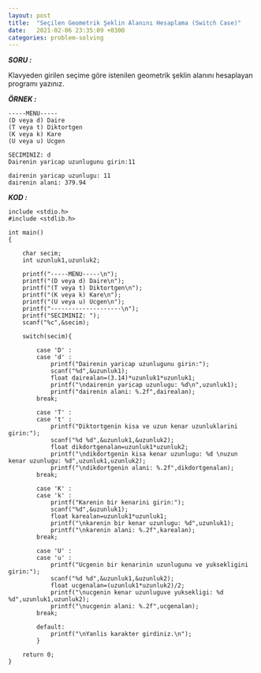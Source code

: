 ```yaml
---
layout: post
title:  "Seçilen Geometrik Şeklin Alanını Hesaplama (Switch Case)"
date:   2021-02-06 23:35:09 +0300
categories: problem-solving
---
```


***SORU :***

Klavyeden girilen seçime göre istenilen geometrik şeklin alanını hesaplayan programı yazınız.

***ÖRNEK :***    

    -----MENU-----
    (D veya d) Daire
    (T veya t) Diktortgen
    (K veya k) Kare
    (U veya u) Ucgen

    SECIMINIZ: d
    Dairenin yaricap uzunlugunu girin:11

    dairenin yaricap uzunlugu: 11
    dairenin alani: 379.94          
 
***KOD :***

    include <stdio.h>
    #include <stdlib.h>

    int main()
    {

        char secim;
        int uzunluk1,uzunluk2;

        printf("-----MENU-----\n");
        printf("(D veya d) Daire\n");
        printf("(T veya t) Diktortgen\n");
        printf("(K veya k) Kare\n");
        printf("(U veya u) Ucgen\n");
        printf("--------------------\n");
        printf("SECIMINIZ: ");
        scanf("%c",&secim);
        
        switch(secim){

            case 'D' :
            case 'd' :
                printf("Dairenin yaricap uzunlugunu girin:");
                scanf("%d",&uzunluk1);
                float dairealan=(3.14)*uzunluk1*uzunluk1;
                printf("\ndairenin yaricap uzunlugu: %d\n",uzunluk1);
                printf("dairenin alani: %.2f",dairealan);
            break;

            case 'T' :
            case 't' :
                printf("Diktortgenin kisa ve uzun kenar uzunluklarini girin:");
                scanf("%d %d",&uzunluk1,&uzunluk2);
                float dikdortgenalan=uzunluk1*uzunluk2;
                printf("\ndikdortgenin kisa kenar uzunlugu: %d \nuzun kenar uzunlugu: %d",uzunluk1,uzunluk2);
                printf("\ndikdortgenin alani: %.2f",dikdortgenalan);
            break;

            case 'K' :
            case 'k' :
                printf("Karenin bir kenarini girin:");
                scanf("%d",&uzunluk1);
                float karealan=uzunluk1*uzunluk1;
                printf("\nkarenin bir kenar uzunlugu: %d",uzunluk1);
                printf("\nkarenin alani: %.2f",karealan);
            break;

            case 'U' :
            case 'u' :
                printf("Ucgenin bir kenarinin uzunlugunu ve yuksekligini girin:");
                scanf("%d %d",&uzunluk1,&uzunluk2);
                float ucgenalan=(uzunluk1*uzunluk2)/2;
                printf("\nucgenin kenar uzunluguve yuksekligi: %d %d",uzunluk1,uzunluk2);
                printf("\nucgenin alani: %.2f",ucgenalan);
            break;

            default:
                printf("\nYanlis karakter girdiniz.\n");
            }
    
        return 0;
    }